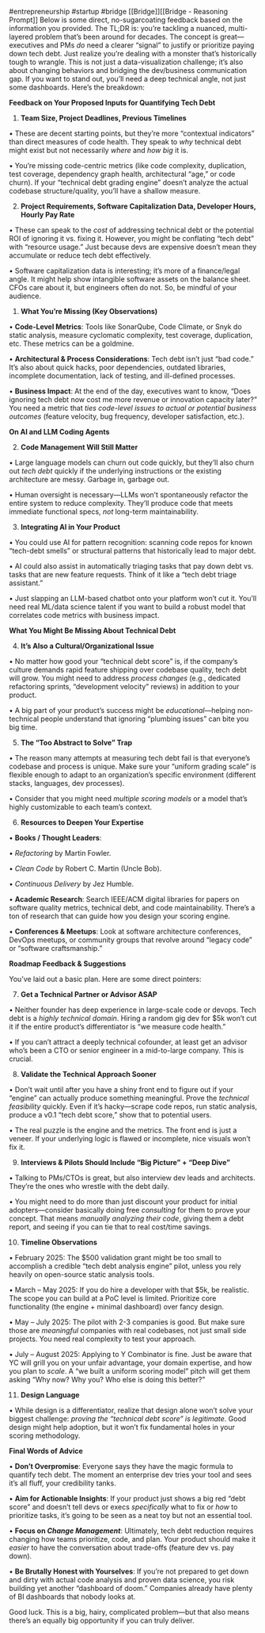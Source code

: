 #entrepreneurship #startup #bridge
[[Bridge]][[Bridge - Reasoning Prompt]]
Below is some direct, no-sugarcoating feedback based on the information you provided. The TL;DR is: you’re tackling a nuanced, multi-layered problem that’s been around for decades. The concept is great—executives and PMs _do_ need a clearer “signal” to justify or prioritize paying down tech debt. Just realize you’re dealing with a monster that’s historically tough to wrangle. This is not just a data-visualization challenge; it’s also about changing behaviors and bridging the dev/business communication gap. If you want to stand out, you’ll need a deep technical angle, not just some dashboards. Here’s the breakdown:

**Feedback on Your Proposed Inputs for Quantifying Tech Debt**

1. **Team Size, Project Deadlines, Previous Timelines**

• These are decent starting points, but they’re more “contextual indicators” than direct measures of code health. They speak to _why_ technical debt might exist but not necessarily _where_ and _how big_ it is.

• You’re missing code-centric metrics (like code complexity, duplication, test coverage, dependency graph health, architectural “age,” or code churn). If your “technical debt grading engine” doesn’t analyze the actual codebase structure/quality, you’ll have a shallow measure.

2. **Project Requirements, Software Capitalization Data, Developer Hours, Hourly Pay Rate**

• These can speak to the _cost_ of addressing technical debt or the potential ROI of ignoring it vs. fixing it. However, you might be conflating “tech debt” with “resource usage.” Just because devs are expensive doesn’t mean they accumulate or reduce tech debt effectively.

• Software capitalization data is interesting; it’s more of a finance/legal angle. It might help show intangible software assets on the balance sheet. CFOs care about it, but engineers often do not. So, be mindful of your audience.

1. **What You’re Missing (Key Observations)**

• **Code-Level Metrics**: Tools like SonarQube, Code Climate, or Snyk do static analysis, measure cyclomatic complexity, test coverage, duplication, etc. These metrics can be a goldmine.

• **Architectural & Process Considerations**: Tech debt isn’t just “bad code.” It’s also about quick hacks, poor dependencies, outdated libraries, incomplete documentation, lack of testing, and ill-defined processes.

• **Business Impact**: At the end of the day, executives want to know, “Does ignoring tech debt now cost me more revenue or innovation capacity later?” You need a metric that _ties code-level issues to actual or potential business outcomes_ (feature velocity, bug frequency, developer satisfaction, etc.).

**On AI and LLM Coding Agents**

2. **Code Management Will Still Matter**

• Large language models can churn out code quickly, but they’ll also churn out _tech debt_ quickly if the underlying instructions or the existing architecture are messy. Garbage in, garbage out.

• Human oversight is necessary—LLMs won’t spontaneously refactor the entire system to reduce complexity. They’ll produce code that meets immediate functional specs, _not_ long-term maintainability.

3. **Integrating AI in Your Product**

• You could use AI for pattern recognition: scanning code repos for known “tech-debt smells” or structural patterns that historically lead to major debt.

• AI could also assist in automatically triaging tasks that pay down debt vs. tasks that are new feature requests. Think of it like a “tech debt triage assistant.”

• Just slapping an LLM-based chatbot onto your platform won’t cut it. You’ll need real ML/data science talent if you want to build a robust model that correlates code metrics with business impact.

**What You Might Be Missing About Technical Debt**

4. **It’s Also a Cultural/Organizational Issue**

• No matter how good your “technical debt score” is, if the company’s culture demands rapid feature shipping over codebase quality, tech debt will grow. You might need to address _process changes_ (e.g., dedicated refactoring sprints, “development velocity” reviews) in addition to your product.

• A big part of your product’s success might be _educational_—helping non-technical people understand that ignoring “plumbing issues” can bite you big time.

5. **The “Too Abstract to Solve” Trap**

• The reason many attempts at measuring tech debt fail is that everyone’s codebase and process is unique. Make sure your “uniform grading scale” is flexible enough to adapt to an organization’s specific environment (different stacks, languages, dev processes).

• Consider that you might need _multiple scoring models_ or a model that’s highly customizable to each team’s context.

6. **Resources to Deepen Your Expertise**

• **Books / Thought Leaders**:

• _Refactoring_ by Martin Fowler.

• _Clean Code_ by Robert C. Martin (Uncle Bob).

• _Continuous Delivery_ by Jez Humble.

• **Academic Research**: Search IEEE/ACM digital libraries for papers on software quality metrics, technical debt, and code maintainability. There’s a ton of research that can guide how you design your scoring engine.

• **Conferences & Meetups**: Look at software architecture conferences, DevOps meetups, or community groups that revolve around “legacy code” or “software craftsmanship.”

**Roadmap Feedback & Suggestions**

  

You’ve laid out a basic plan. Here are some direct pointers:

7. **Get a Technical Partner or Advisor ASAP**

• Neither founder has deep experience in large-scale code or devops. Tech debt is a _highly technical domain_. Hiring a random gig dev for $5k won’t cut it if the entire product’s differentiator is “we measure code health.”

• If you can’t attract a deeply technical cofounder, at least get an advisor who’s been a CTO or senior engineer in a mid-to-large company. This is crucial.

8. **Validate the Technical Approach Sooner**

• Don’t wait until after you have a shiny front end to figure out if your “engine” can actually produce something meaningful. Prove the _technical feasibility_ quickly. Even if it’s hacky—scrape code repos, run static analysis, produce a v0.1 “tech debt score,” show that to potential users.

• The real puzzle is the engine and the metrics. The front end is just a veneer. If your underlying logic is flawed or incomplete, nice visuals won’t fix it.

9. **Interviews & Pilots Should Include “Big Picture” + “Deep Dive”**

• Talking to PMs/CTOs is great, but also interview dev leads and architects. They’re the ones who wrestle with the debt daily.

• You might need to do more than just discount your product for initial adopters—consider basically doing free _consulting_ for them to prove your concept. That means _manually analyzing their code_, giving them a debt report, and seeing if you can tie that to real cost/time savings.

10. **Timeline Observations**

• February 2025: The $500 validation grant might be too small to accomplish a credible “tech debt analysis engine” pilot, unless you rely heavily on open-source static analysis tools.

• March – May 2025: If you do hire a developer with that $5k, be realistic. The scope you can build at a PoC level is limited. Prioritize core functionality (the engine + minimal dashboard) over fancy design.

• May – July 2025: The pilot with 2-3 companies is good. But make sure those are _meaningful_ companies with real codebases, not just small side projects. You need real complexity to test your approach.

• July – August 2025: Applying to Y Combinator is fine. Just be aware that YC will grill you on your unfair advantage, your domain expertise, and how you plan to _scale_. A “we built a uniform scoring model” pitch will get them asking “Why now? Why you? Who else is doing this better?”

11. **Design Language**

• While design is a differentiator, realize that design alone won’t solve your biggest challenge: _proving the “technical debt score” is legitimate_. Good design might help adoption, but it won’t fix fundamental holes in your scoring methodology.

**Final Words of Advice**

• **Don’t Overpromise**: Everyone says they have the magic formula to quantify tech debt. The moment an enterprise dev tries your tool and sees it’s all fluff, your credibility tanks.

• **Aim for Actionable Insights**: If your product just shows a big red “debt score” and doesn’t tell devs or execs _specifically_ what to fix or _how_ to prioritize tasks, it’s going to be seen as a neat toy but not an essential tool.

• **Focus on _Change Management_**: Ultimately, tech debt reduction requires changing how teams prioritize, code, and plan. Your product should make it _easier_ to have the conversation about trade-offs (feature dev vs. pay down).

• **Be Brutally Honest with Yourselves**: If you’re not prepared to get down and dirty with actual code analysis and proven data science, you risk building yet another “dashboard of doom.” Companies already have plenty of BI dashboards that nobody looks at.

  

Good luck. This is a big, hairy, complicated problem—but that also means there’s an equally big opportunity if you can truly deliver.